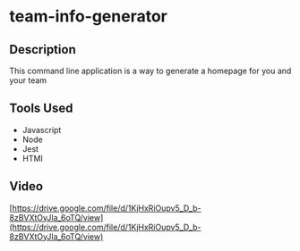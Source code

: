 # team-info-generator

## Description

This command line application is a way to generate a homepage for you and your team

## Tools Used

- Javascript
- Node
- Jest
- HTMl

## Video

[https://drive.google.com/file/d/1KjHxRiOupv5_D_b-8zBVXtOyJla_6oTQ/view](https://drive.google.com/file/d/1KjHxRiOupv5_D_b-8zBVXtOyJla_6oTQ/view)
